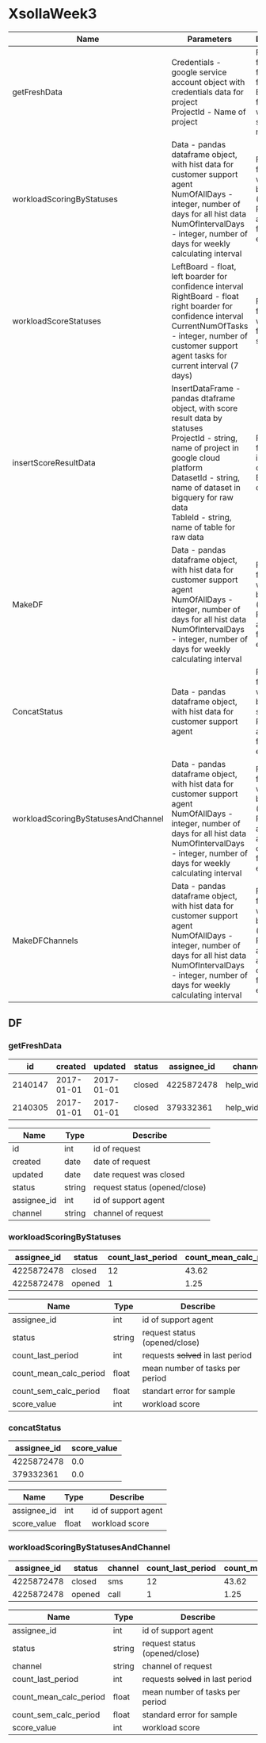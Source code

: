 # XsollaWeek3

| Name                                | Parameters                                                   | Description                                                  | Output                                           |
| ----------------------------------- | ------------------------------------------------------------ | ------------------------------------------------------------ | ------------------------------------------------ |
| getFreshData                        | Credentials - google service account object with credentials data for project<br />ProjectId - Name of project | Function for getting fresh data from BigQuery for workload scoring model | [DataFrame](#getFreshData)                       |
| workloadScoringByStatuses           | Data - pandas dataframe object, with hist data for customer support agent<br />NumOfAllDays - integer, number of days for all hist data<br />NumOfIntervalDays - integer, number of days for weekly calculating interval | Function for scoring workload by statuses (In Progress and Done) for one employee | [DataFrame](#workloadScoringByStatuses)          |
| workloadScoreStatuses               | LeftBoard - float, left boarder for confidence interval<br />RightBoard - float right boarder for confidence interval<br />CurrentNumOfTasks - integer, number of customer support agent tasks for current interval (7 days) | Function for scoring workload for current status             | int - workload status                            |
| insertScoreResultData               | InsertDataFrame - pandas dtaframe object, with score result data by statuses<br />ProjectId - string, name of project in google cloud platform<br />DatasetId - string, name of dataset in bigquery for raw data<br />TableId - string, name of table for raw data | Function for inserting data to BigQuery database             |                                                  |
| MakeDF                              | Data - pandas dataframe object, with hist data for customer support agent<br />NumOfAllDays - integer, number of days for all hist data<br />NumOfIntervalDays - integer, number of days for weekly calculating interval | Function for scoring workload by statuses (In Progress and Done) for all employees | [DataFrame](#workloadScoringByStatuses)          |
| ConcatStatus                        | Data - pandas dataframe object, with hist data for customer support agent | Function for scoring workload by mean of statuses (In Progress and Done) for all employees | [DataFrame](#concatStatus)                       |
| workloadScoringByStatusesAndChannel | Data - pandas dataframe object, with hist data for customer support agent<br />NumOfAllDays - integer, number of days for all hist data<br />NumOfIntervalDays - integer, number of days for weekly calculating interval | Function for scoring workload by statuses (In Progress and Done) and channels for one employee | [DataFrame](workloadScoringByStatusesAndChannel) |
| MakeDFChannels                      | Data - pandas dataframe object, with hist data for customer support agent<br />NumOfAllDays - integer, number of days for all hist data<br />NumOfIntervalDays - integer, number of days for weekly calculating interval | Function for scoring workload by statuses (In Progress and Done) and channels for all employees | [DataFrame](workloadScoringByStatusesAndChannel) |

## DF

### getFreshData

| id      | created    | updated    | status | assignee_id | channel     |
| ------- | ---------- | ---------- | ------ | ----------- | ----------- |
| 2140147 | 2017-01-01 | 2017-01-01 | closed | 4225872478  | help_widget |
| 2140305 | 2017-01-01 | 2017-01-01 | closed | 379332361   | help_widget |

| Name        | Type   | Describe                      |
| ----------- | ------ | ----------------------------- |
| id          | int    | id of request                 |
| created     | date   | date of request               |
| updated     | date   | date request was closed       |
| status      | string | request status (opened/close) |
| assignee_id | int    | id of support agent           |
| channel     | string | channel of request            |



### workloadScoringByStatuses

| assignee_id | status | count_last_period | count_mean_calc_period | count_sem_calc_period | score_value |
| ----------- | ------ | ----------------- | ---------------------- | --------------------- | ----------- |
| 4225872478  | closed | 12                | 43.62                  | 5.97                  | 0           |
| 4225872478  | opened | 1                 | 1.25                   | 0.59                  | 1           |

| Name                   | Type   | Describe                           |
| ---------------------- | ------ | ---------------------------------- |
| assignee_id            | int    | id of support agent                |
| status                 | string | request status (opened/close)      |
| count_last_period      | int    | requests ~~solved~~ in last period |
| count_mean_calc_period | float  | mean number of tasks per period    |
| count_sem_calc_period  | float  | standart error for sample          |
| score_value            | int    | workload score                     |

### concatStatus

| assignee_id | score_value |
| ----------- | ----------- |
| 4225872478  | 0.0         |
| 379332361   | 0.0         |

| Name        | Type  | Describe            |
| ----------- | ----- | ------------------- |
| assignee_id | int   | id of support agent |
| score_value | float | workload score      |

### workloadScoringByStatusesAndChannel

| assignee_id | status | channel | count_last_period | count_mean_calc_period | count_sem_calc_period | score_value |
| ----------- | ------ | ------- | ----------------- | ---------------------- | --------------------- | ----------- |
| 4225872478  | closed | sms     | 12                | 43.62                  | 5.97                  | 0           |
| 4225872478  | opened | call    | 1                 | 1.25                   | 0.59                  | 1           |

| Name                   | Type   | Describe                           |
| ---------------------- | ------ | ---------------------------------- |
| assignee_id            | int    | id of support agent                |
| status                 | string | request status (opened/close)      |
| channel                | string | channel of request                 |
| count_last_period      | int    | requests ~~solved~~ in last period |
| count_mean_calc_period | float  | mean number of tasks per period    |
| count_sem_calc_period  | float  | standard error for sample          |
| score_value            | int    | workload score                     |